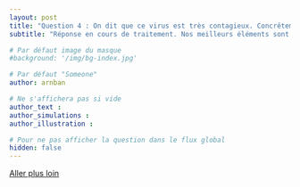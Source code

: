 ```yaml
---
layout: post
title: "Question 4 : On dit que ce virus est très contagieux. Concrêtement, qu'est-ce que ça signifie ?"
subtitle: "Réponse en cours de traitement. Nos meilleurs éléments sont sur le coup"

# Par défaut image du masque
#background: '/img/bg-index.jpg'

# Par défaut "Someone"
author: arnban

# Ne s'affichera pas si vide
author_text : 
author_simulations : 
author_illustration : 

# Pour ne pas afficher la question dans le flux global
hidden: false
---
```




<a href="{% post_url 2020-03-26-q1-1 %}" class="btn btn-primary">Aller plus loin</a>
